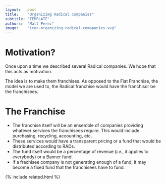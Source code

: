 ```yaml
---
layout:   post
title:    "Organizimg Radical Companies"
subtitle: "TEMPLATE"
authors:  "Matt Perez"
image:    "icon-organizing-radical-comapanies.svg"
---
```


<div style='display:none; '>
 <p>Once upon a time we described several Radical companies. This is another motivation.</p>
</div>

<h1>Motivation?</h1>
 <p>Once upon a time we described several Radical companies. We hope that this acts as motivation.</p>
 <p>The idea is to make them franchises. As opposed to the Fiat Franchise, the model we are used to, the Radical franchise would have the franchisor be the franchisees.</p>

<h1>The Franchise</h1>
<ul>
 <li>The franchise itself will be an ensemble of companies providing whatever services the franchisees require. This would include purchasing, recycling, accounting, etc.</li>
 <li>These services would have a transparent pricing or a fund that would be distributed according to RADs.</li>
 <li>The fund itself would be a percentage of revenue (<em>i.e.</em>, it applies to everybody) or a Banner fund.</li>
 <li>If a frachisee company is not generating enough of a fund, it may become a fixed fund that the franchisees have to fund.</li>
</ul>

{% include related.html %}
